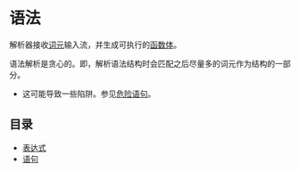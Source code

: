 # 语法
解析器接收[词元](词法.md)输入流，并生成可执行的[函数体](抽象操作.md#语句块)。

语法解析是贪心的。即，解析语法结构时会匹配之后尽量多的词元作为结构的一部分。
* 这可能导致一些陷阱。参见[危险语句](杂项.md#危险语句)。

## 目录
* [表达式](表达式.md)
* [语句](语句.md)